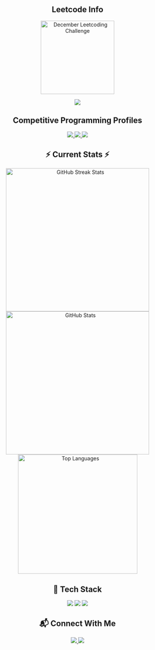 <div align="center"> 

<h2 align="center">Leetcode Info</h2>  
<p align="center">
  <a href="https://leetcode.com/u/mendhu36/" target="_blank">
    <img align="center" src="https://leetcode.com/static/images/badges/2024/gif/2024-12.gif" alt="December Leetcoding Challenge" height="200" width="200" />
  </a>
</p>

<p align="center">
  <img align="top" src="https://leetcard.jacoblin.cool/mendhu36?theme=dark&font=Nunito&ext=heatmap" />  
</p>

<h2 align="center">Competitive Programming Profiles</h2>
<p align="center">
  <a href="https://leetcode.com/u/mendhu36/" target="_blank">
    <img src="https://img.shields.io/badge/LeetCode-FFA116?style=for-the-badge&logo=leetcode&logoColor=black" />
  </a>
  <a href="https://codeforces.com/profile/Atharva-mendhu" target="_blank">
    <img src="https://img.shields.io/badge/Codeforces-1F8ACB?style=for-the-badge&logo=codeforces&logoColor=white" />
  </a>
  <a href="https://www.codechef.com/users/mendhu36" target="_blank">
    <img src="https://img.shields.io/badge/CodeChef-5B4636?style=for-the-badge&logo=codechef&logoColor=white" />
  </a>
</p>

<h2 align="center">⚡ Current Stats ⚡</h2>

<div align=center>
  <img width=390 src="https://streak-stats.demolab.com?user=Atharva-mendhu&count_private=true&theme=react&border_radius=10" alt="GitHub Streak Stats"/>
  <img width=390 src="https://github-readme-stats.vercel.app/api?username=Atharva-mendhu&show_icons=true&theme=react&rank_icon=github&border_radius=10" alt="GitHub Stats" />
  <img width=325 align="center" src="https://github-readme-stats.vercel.app/api/top-langs/?username=Atharva-mendhu&hide=HTML&langs_count=8&layout=compact&theme=react&border_radius=10&size_weight=0.5&count_weight=0.5&exclude_repo=github-readme-stats" alt="Top Languages" />
</div>

<h2 align="center">🌱 Tech Stack</h2>
<p align="center">
  <img src="https://img.shields.io/badge/C%2B%2B-00599C?style=for-the-badge&logo=c%2B%2B&logoColor=white" />
  <img src="https://img.shields.io/badge/Python-3776AB?style=for-the-badge&logo=python&logoColor=white" />
  <img src="https://img.shields.io/badge/JavaScript-F7DF1E?style=for-the-badge&logo=javascript&logoColor=black" />
</p>

<h2 align="center">📬 Connect With Me</h2>
<p align="center">
  <a href="https://linkedin.com/in/mendhu36" target="_blank">
    <img src="https://img.shields.io/badge/LinkedIn-0077B5?style=for-the-badge&logo=linkedin&logoColor=white" />
  </a>
  <a href="https://twitter.com/mendhu35" target="_blank">
    <img src="https://img.shields.io/badge/Twitter-1DA1F2?style=for-the-badge&logo=twitter&logoColor=white" />
  </a>
</p>
